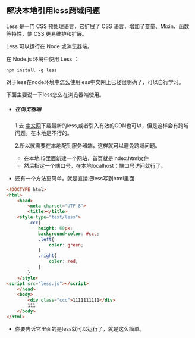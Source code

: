 ## 解决本地引用less跨域问题

Less 是一门 CSS 预处理语言，它扩展了 CSS 语言，增加了变量、Mixin、函数等特性，使 CSS 更易维护和扩展。

Less 可以运行在 Node 或浏览器端。

在 Node.js 环境中使用 Less ：

```
npm install -g less
```

对于less在node环境中怎么使用less中文网上已经很明确了，可以自行学习。

下面主要说一下less怎么在浏览器端使用。

+ ##### 在浏览器端

  1.去 [中文网](http://lesscss.cn/#download-options)下载最新的less,或者引入有效的CDN也可以，但是这样会有跨域问题。在本地是不行的。

  2.所以就需要在本地配到服务器端，这样就可以避免跨域问题。

  + 在本地IIS里面新建一个网站，首页就是index.html文件
  + 然后指定一个端口号，在本地localhost：端口号访问就行了。

+ 还有一个方法更简单。就是直接把less写到html里面


```html
<!DOCTYPE html>
<html>
	<head>
		<meta charset="UTF-8">
		<title></title>	
	<style type="text/less">
        .ccc{
            height: 60px;
            background-color: #ccc;
            .left{
                color: green;
            }
            .right{
                color: red;
            }
        }
    </style>
<script src="less.js"></script>
	</head>
	<body>
		<div class="ccc">1111111111</div>
		111
	</body>
</html>
```

+ 你要告诉它里面的是less就可以运行了，就是这么简单。